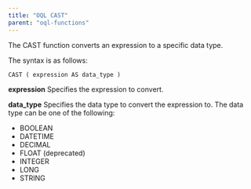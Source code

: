 ```yaml
---
title: "OQL CAST"
parent: "oql-functions"
---
```



The CAST function converts an expression to a specific data type.

The syntax is as follows:

```
CAST ( expression AS data_type )
```

**expression**
Specifies the expression to convert.

**data_type**
Specifies the data type to convert the expression to.
The data type can be one of the following:

*   BOOLEAN
*   DATETIME
*   DECIMAL
*   FLOAT (deprecated)
*   INTEGER
*   LONG
*   STRING
